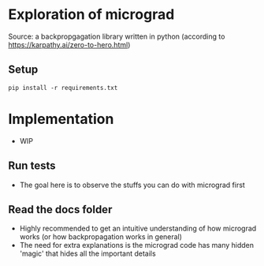# Exploration of micrograd
Source: a backpropgagation library written in python (according to https://karpathy.ai/zero-to-hero.html)

## Setup
```
pip install -r requirements.txt
```
# Implementation
- WIP

## Run tests
* The goal here is to observe the stuffs you can do with micrograd
first

## Read the docs folder
* Highly recommended to get an intuitive understanding of how micrograd works (or how backpropagation works in general)
* The need for extra explanations is the micrograd code has many hidden
'magic' that hides all the important details
